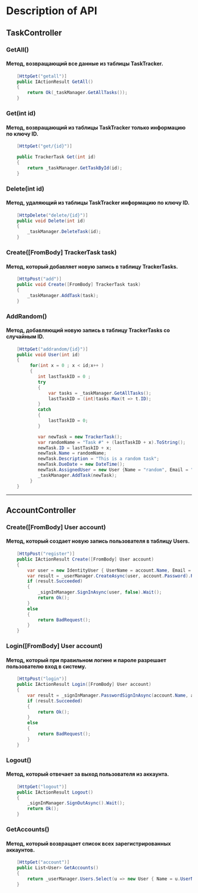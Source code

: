 # Description of API

## TaskController
### GetAll()
#### Метод, возвращающий все данные из таблицы TaskTracker.
```cs
    [HttpGet("getall")]
    public IActionResult GetAll()
    {
        return Ok(_taskManager.GetAllTasks());
    }
```
### Get(int id)
#### Метод, возвращающий из таблицы TaskTracker только информацию по ключу ID.
```cs
    [HttpGet("get/{id}")]

    public TrackerTask Get(int id)
    {
        return _taskManager.GetTaskById(id);
    }
```
### Delete(int id)
#### Метод, удаляющий из таблицы TaskTracker информацию по ключу ID.
```cs
    [HttpDelete("delete/{id}")]
    public void Delete(int id)
    {  
        _taskManager.DeleteTask(id); 
    }
```
### Create([FromBody] TrackerTask task)
#### Метод, который добавляет новую запись в таблицу TrackerTasks.
```cs
    [HttpPost("add")]
    public void Create([FromBody] TrackerTask task)
    {
        _taskManager.AddTask(task);
    }
```

### AddRandom()
#### Метод, добавляющий новую запись в таблицу TrackerTasks со случайным ID.

```cs
    [HttpGet("addrandom/{id}")]
    public void User(int id)
    {
         for(int x = 0 ; x < id;x++ )
         {
            int lastTaskID = 0 ;
            try
            {
                var tasks = _taskManager.GetAllTasks(); 
                lastTaskID = (int)tasks.Max(t => t.ID);   
            } 
            catch
            {
                lastTaskID = 0; 
            }

            var newTask = new TrackerTask();
            var randomName = "Task #" + (lastTaskID + x).ToString();
            newTask.ID = lastTaskID + x;       
            newTask.Name = randomName;  
            newTask.Description = "This is a random task";   
            newTask.DueDate = new DateTime();
            newTask.AssignedUser = new User {Name = "random", Email = "random@random.com", Password = "random", ID = 1};
            _taskManager.AddTask(newTask); 
         }
    }
```
---
## AccountController

### Create([FromBody] User account)
#### Метод, который создает новую запись пользователя в таблицу Users.
```cs
    [HttpPost("register")]
    public IActionResult Create([FromBody] User account)
    {
        var user = new IdentityUser { UserName = account.Name, Email = account.Email};
        var result = _userManager.CreateAsync(user, account.Password).Result;
        if (result.Succeeded)
        {
            _signInManager.SignInAsync(user, false).Wait();
            return Ok();
        }
        else
        {
            return BadRequest();
        }
    }
```

### Login([FromBody] User account)
#### Метод, который при правильном логине и пароле разрешает пользователю вход в систему.
```cs
    [HttpPost("login")]
    public IActionResult Login([FromBody] User account)
    {
        var result = _signInManager.PasswordSignInAsync(account.Name, account.Password,false, false).Result;
        if (result.Succeeded)
        {
            return Ok();
        }
        else
        {
            return BadRequest();
        }
    }
```

### Logout()
#### Метод, который отвечает за выход пользователя из аккаунта.
```cs
    [HttpGet("logout")]
    public IActionResult Logout()
    {
        _signInManager.SignOutAsync().Wait();
        return Ok();
    }
```

### GetAccounts()
#### Метод, который возвращает список всех зарегистрированных аккаунтов.

```cs
    [HttpGet("account")]
    public List<User> GetAccounts()
    {
        return _userManager.Users.Select(u => new User { Name = u.UserName, Email = u.Email }).ToList();
    }
```
